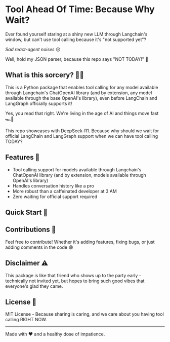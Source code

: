 # Tool Ahead Of Time: Because Why Wait?
Ever found yourself staring at a shiny new LLM through Langchain's window, but can't use tool calling because it's "not supported yet"? 

*Sad react-agent noises* 😢

Well, hold my JSON parser, because this repo says "NOT TODAY!" 🦾

## What is this sorcery? 🧙‍♂️

This is a Python package that enables tool calling for any model available through Langchain's ChatOpenAI library (and by extension, any model available through the base OpenAI's library), even before LangChain and LangGraph officially supports it! 

Yes, you read that right. We're living in the age of AI and things move fast 🏎️💨

This repo showcases with DeepSeek-R1. Because why should we wait for official LangChain and LangGraph support when we can have tool calling TODAY?

## Features 🌟

- Tool calling support for models available through Langchain's ChatOpenAI library (and by extension, models available through OpenAI's library)
- Handles conversation history like a pro
- More robust than a caffeinated developer at 3 AM
- Zero waiting for official support required

## Quick Start 🚀



## Contributions 🤝

Feel free to contribute! Whether it's adding features, fixing bugs, or just adding comments in the code 😄

## Disclaimer ⚠️

This package is like that friend who shows up to the party early - technically not invited yet, but hopes to bring such good vibes that everyone's glad they came.

## License 📜

MIT License - Because sharing is caring, and we care about you having tool calling RIGHT NOW.

---

Made with ❤️ and a healthy dose of impatience.
